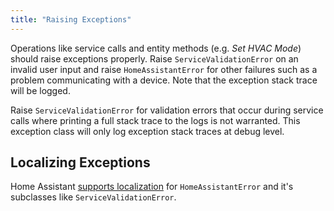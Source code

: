 ```yaml
---
title: "Raising Exceptions"
---
```


Operations like service calls and entity methods (e.g. *Set HVAC Mode*) should raise exceptions properly. Raise `ServiceValidationError` on an invalid user input and raise `HomeAssistantError` for other failures such as a problem communicating with a device. Note that the exception stack trace will be logged.

Raise `ServiceValidationError` for validation errors that occur during service calls where printing a full stack trace to the logs is not warranted. This exception class will only log exception stack traces at debug level.

## Localizing Exceptions

Home Assistant [supports localization](/docs/internationalization/core/#exceptions) for `HomeAssistantError` and it's subclasses like `ServiceValidationError`.

